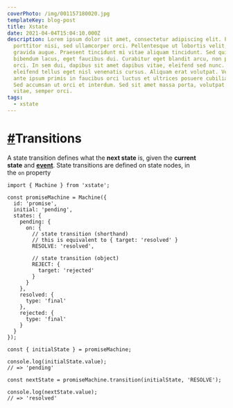 ```yaml
---
coverPhoto: /img/001157180020.jpg
templateKey: blog-post
title: Xstate
date: 2021-04-04T15:04:10.000Z
description: Lorem ipsum dolor sit amet, consectetur adipiscing elit. Proin quis
  porttitor nisi, sed ullamcorper orci. Pellentesque ut lobortis velit, id
  gravida augue. Praesent tincidunt mi vitae aliquam tincidunt. Sed quis
  bibendum lacus, eget faucibus dui. Curabitur eget blandit arcu, non posuere
  orci. In sem dui, dapibus sit amet dapibus vitae, eleifend sed nunc. Etiam
  eleifend tellus eget nisl venenatis cursus. Aliquam erat volutpat. Vestibulum
  ante ipsum primis in faucibus orci luctus et ultrices posuere cubilia curae;
  Sed accumsan ut orci et interdum. Sed sit amet massa porta, volutpat orci
  vitae, semper orci.
tags:
  - xstate
---
```

# [\#](https://xstate.js.org/docs/guides/transitions.html#transitions)Transitions

A state transition defines what the **next state** is, given the **current state** and **[event](https://xstate.js.org/docs/guides/events.html)**. State transitions are defined on state nodes, in the `on` property

```
import { Machine } from 'xstate';

const promiseMachine = Machine({
  id: 'promise',
  initial: 'pending',
  states: {
    pending: {
      on: {
        // state transition (shorthand)
        // this is equivalent to { target: 'resolved' }
        RESOLVE: 'resolved',

        // state transition (object)
        REJECT: {
          target: 'rejected'
        }
      }
    },
    resolved: {
      type: 'final'
    },
    rejected: {
      type: 'final'
    }
  }
});

const { initialState } = promiseMachine;

console.log(initialState.value);
// => 'pending'

const nextState = promiseMachine.transition(initialState, 'RESOLVE');

console.log(nextState.value);
// => 'resolved'
```
